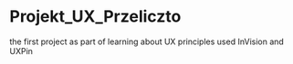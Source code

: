 # Projekt_UX_Przeliczto
 the first project as part of learning about UX principles
 used InVision and UXPin
